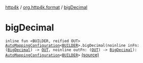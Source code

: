 [http4k](../index.md) / [org.http4k.format](index.md) / [bigDecimal](./big-decimal.md)

# bigDecimal

`inline fun <BUILDER, reified OUT> `[`AutoMappingConfiguration`](-auto-mapping-configuration/index.md)`<`[`BUILDER`](big-decimal.md#BUILDER)`>.bigDecimal(noinline inFn: (`[`BigDecimal`](https://docs.oracle.com/javase/9/docs/api/java/math/BigDecimal.html)`) -> `[`OUT`](big-decimal.md#OUT)`, noinline outFn: (`[`OUT`](big-decimal.md#OUT)`) -> `[`BigDecimal`](https://docs.oracle.com/javase/9/docs/api/java/math/BigDecimal.html)`): `[`AutoMappingConfiguration`](-auto-mapping-configuration/index.md)`<`[`BUILDER`](big-decimal.md#BUILDER)`>` [(source)](https://github.com/http4k/http4k/blob/master/http4k-core/src/main/kotlin/org/http4k/format/AutoMappingConfiguration.kt#L108)